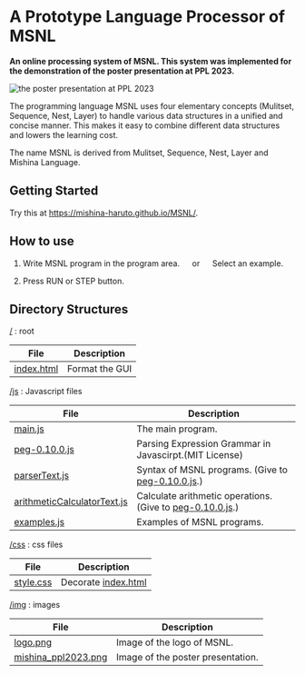 # A Prototype Language Processor of MSNL

**An online processing system of MSNL. This system was implemented for the demonstration of the poster presentation at PPL 2023.**

![the poster presentation at PPL 2023](img/mishina_ppl2023.png)

The programming language MSNL uses four elementary concepts (Mulitset, Sequence, Nest, Layer) to handle various data structures in a unified and concise manner. This makes it easy to combine different data structures and lowers the learning cost.

The name MSNL is derived from Mulitset, Sequence, Nest, Layer and Mishina Language.

## Getting Started

Try this at https://mishina-haruto.github.io/MSNL/.

## How to use

1. Write MSNL program in the program area. &emsp; or &emsp; Select an example.

2. Press RUN or STEP button.

## Directory Structures

[/](.) : root

| File                 | Description    |
| -------------------- | -------------- |
| [index.html](/index.html) | Format the GUI |

[/js](js) : Javascript files

| File                                                          | Description                                                                       |
| ------------------------------------------------------------- | --------------------------------------------------------------------------------- |
| [main.js](js/main.js)                                         | The main program.                                                                 |
| [peg-0.10.0.js](js/peg-0.10.0.min.js)                         | Parsing Expression Grammar in Javascirpt.(MIT License)                            |
| [parserText.js](js/parserText.js)                             | Syntax of MSNL programs. (Give to [peg-0.10.0.js](js/peg-0.10.0.min.js).)         |
| [arithmeticCalculatorText.js](js/arithmeticCalculatorText.js) | Calculate arithmetic operations. (Give to [peg-0.10.0.js](js/peg-0.10.0.min.js).) |
| [examples.js](js/examples.js)                                 | Examples of MSNL programs.                                                        |

[/css](css) : css files

| File                 | Description                   |
| -------------------- | ----------------------------- |
| [style.css](css/style.css) | Decorate [index.html](/index.html) |


[/img](img) : images

| File                                           | Description                       |
| ---------------------------------------------- | --------------------------------- |
| [logo.png](img/logo.png)                       | Image of the logo of MSNL.        |
| [mishina_ppl2023.png](img/mishina_ppl2023.png) | Image of the poster presentation. |